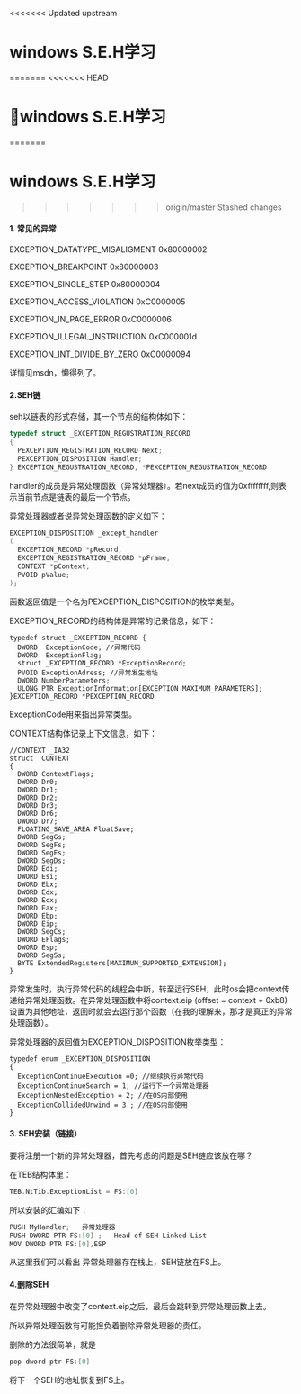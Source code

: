 <<<<<<< Updated upstream
# windows S.E.H学习
=======
<<<<<<< HEAD
# windows S.E.H学习
=======
# windows S.E.H学习
>>>>>>> origin/master
>>>>>>> Stashed changes

#### 1. 常见的异常

EXCEPTION_DATATYPE_MISALIGMENT       0x80000002

EXCEPTION_BREAKPOINT                       0x80000003

EXCEPTION_SINGLE_STEP                       0x80000004

EXCEPTION_ACCESS_VIOLATION           0xC0000005

EXCEPTION_IN_PAGE_ERROR                 0xC0000006

EXCEPTION_ILLEGAL_INSTRUCTION     0xC000001d

EXCEPTION_INT_DIVIDE_BY_ZERO         0xC0000094

详情见msdn，懒得列了。

#### 2.SEH链

seh以链表的形式存储，其一个节点的结构体如下：

```c
typedef struct _EXCEPTION_REGUSTRATION_RECORD
{
  PEXCEPTION_REGISTRATION_RECORD Next;
  PEXCEPTION_DISPOSITION Handler;
} EXCEPTION_REGUSTRATION_RECORD, *PEXCEPTION_REGUSTRATION_RECORD
```

handler的成员是异常处理函数（异常处理器）。若next成员的值为0xffffffff,则表示当前节点是链表的最后一个节点。

异常处理器或者说异常处理函数的定义如下：

```c
EXCEPTION_DISPOSITION _except_handler
(
  EXCEPTION_RECORD *pRecord,
  EXCEPTION_REGISTRATION_RECORD *pFrame,
  CONTEXT *pContext;
  PVOID pValue;
);
```

函数返回值是一个名为PEXCEPTION_DISPOSITION的枚举类型。

EXCEPTION_RECORD的结构体是异常的记录信息，如下：

```
typedef struct _EXCEPTION_RECORD {
  DWORD  ExceptionCode; //异常代码
  DWORD  ExceptionFlag;
  struct _EXCEPTION_RECORD *ExceptionRecord;
  PVOID ExceptionAdress; //异常发生地址
  DWORD NumberParameters;
  ULONG_PTR ExceptionInformation[EXCEPTION_MAXIMUM_PARAMETERS];
}EXCEPTION_RECORD *PEXCEPTION_RECORD
```

ExceptionCode用来指出异常类型。

CONTEXT结构体记录上下文信息，如下：

```
//CONTEXT _IA32
struct  CONTEXT 
{
  DWORD ContextFlags;
  DWORD Dr0;
  DWORD Dr1;
  DWORD Dr2;
  DWORD Dr3;
  DWORD Dr6;
  DWORD Dr7;
  FLOATING_SAVE_AREA FloatSave;
  DWORD SegGs;
  DWORD SegFs;
  DWORD SegEs;
  DWORD SegDs;
  DWORD Edi;
  DWORD Esi;
  DWORD Ebx;
  DWORD Edx;
  DWORD Ecx;
  DWORD Eax;
  DWORD Ebp;
  DWORD Eip;
  DWORD SegCs;
  DWORD EFlags;
  DWORD Esp;
  DWORD SegSs;
  BYTE ExtendedRegisters[MAXIMUM_SUPPORTED_EXTENSION];  
}
```

异常发生时，执行异常代码的线程会中断，转至运行SEH，此时os会把context传递给异常处理函数。在异常处理函数中将context.eip (offset = context + 0xb8) 设置为其他地址，返回时就会去运行那个函数（在我的理解来，那才是真正的异常处理函数）。

异常处理器的返回值为EXCEPTION_DISPOSITION枚举类型：

```
typedef enum _EXCEPTION_DISPOSITION 
{
  ExceptionContinueExecution =0; //继续执行异常代码
  ExceptionContinueSearch = 1; //运行下一个异常处理器
  ExceptionNestedException = 2; //在OS内部使用
  ExceptionCollidedUnwind = 3 ; //在OS内部使用
}
```

#### 3. SEH安装（链接）

要将注册一个新的异常处理器，首先考虑的问题是SEH链应该放在哪？

在TEB结构体里：

```c
TEB.NtTib.ExceptionList = FS:[0]
```

所以安装的汇编如下：

```c
PUSH MyHandler;   异常处理器
PUSH DWORD PTR FS:[0] ;   Head of SEH Linked List 
MOV DWORD PTR FS:[0],ESP
```

从这里我们可以看出   异常处理器存在栈上，SEH链放在FS上。

#### 4.删除SEH

在异常处理器中改变了context.eip之后，最后会跳转到异常处理函数上去。

所以异常处理函数有可能担负着删除异常处理器的责任。

删除的方法很简单，就是

```c
pop dword ptr FS:[0]
```

将下一个SEH的地址恢复到FS上。
